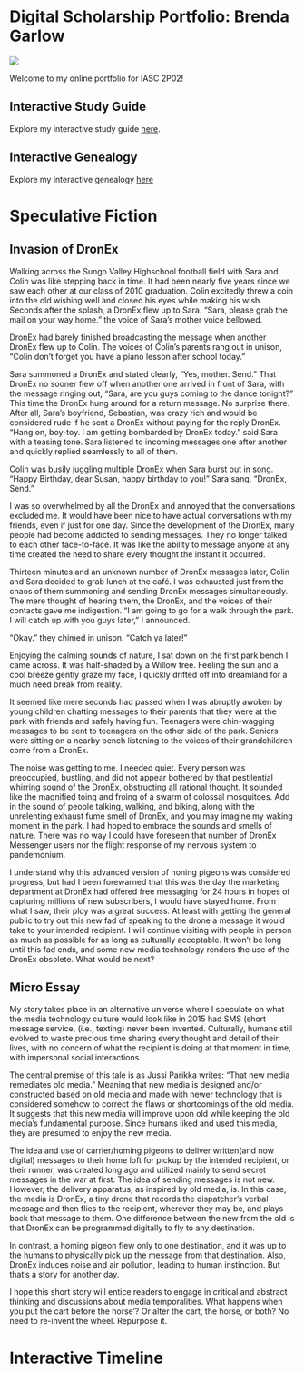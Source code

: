 # Digital Scholarship Portfolio: Brenda Garlow

![]("https://github.com/bg14ff/IASC-2P02/blob/d6c49661aed05acad1180da35a8b829bd2c27a73/head%20shot.png")

Welcome to my online portfolio for IASC 2P02!

## Interactive Study Guide

Explore my interactive study guide [here](2P02InteractiveStudyGuide.html).

## Interactive Genealogy

Explore my interactive genealogy [here](2P02InteractiveGenealogy.html)

# Speculative Fiction

## Invasion of DronEx

Walking across the Sungo Valley Highschool football field with Sara and Colin was like stepping back in time. It had been nearly five years since we saw each other at our class of 2010 graduation.  Colin excitedly threw a coin into the old wishing well and closed his eyes while making his wish. Seconds after the splash, a DronEx flew up to Sara. “Sara, please grab the mail on your way home.” the voice of Sara’s mother voice bellowed.

DronEx had barely finished broadcasting the message when another DronEx flew up to Colin. The voices of Colin’s parents rang out in unison, “Colin don’t forget you have a piano lesson after school today.” 

Sara summoned a DronEx and stated clearly, “Yes, mother. Send.” 
That DronEx no sooner flew off when another one arrived in front of Sara, with the message ringing out, “Sara, are you guys coming to the dance tonight?” This time the DronEx hung around for a return message. No surprise there. After all, Sara’s boyfriend, Sebastian, was crazy rich and would be considered rude if he sent a DronEx without paying for the reply DronEx. “Hang on, boy-toy. I am getting bombarded by DronEx today.” said Sara with a teasing tone. Sara listened to incoming messages one after another and quickly replied seamlessly to all of them.

Colin was busily juggling multiple DronEx when Sara burst out in song. “Happy Birthday, dear Susan, happy birthday to you!” Sara sang. “DronEx, Send.” 

I was so overwhelmed by all the DronEx and annoyed that the conversations excluded me. It would have been nice to have actual conversations with my friends, even if just for one day. Since the development of the DronEx, many people had become addicted to sending messages. They no longer talked to each other face-to-face. It was like the ability to message anyone at any time created the need to share every thought the instant it occurred. 

Thirteen minutes and an unknown number of DronEx messages later, Colin and Sara decided to grab lunch at the café. I was exhausted just from the chaos of them summoning and sending DronEx messages simultaneously. The mere thought of hearing them, the DronEx, and the voices of their contacts gave me indigestion. 
“I am going to go for a walk through the park. I will catch up with you guys later,” I announced. 

“Okay.” they chimed in unison. “Catch ya later!”

Enjoying the calming sounds of nature, I sat down on the first park bench I came across. It was half-shaded by a Willow tree. Feeling the sun and a cool breeze gently graze my face, I quickly drifted off into dreamland for a much need break from reality. 

It seemed like mere seconds had passed when I was abruptly awoken by young children chatting messages to their parents that they were at the park with friends and safely having fun. Teenagers were chin-wagging messages to be sent to teenagers on the other side of the park. Seniors were sitting on a nearby bench listening to the voices of their grandchildren come from a DronEx.

The noise was getting to me. I needed quiet. Every person was preoccupied, bustling, and did not appear bothered by that pestilential whirring sound of the DronEx, obstructing all rational thought. It sounded like the magnified toing and froing of a swarm of colossal mosquitoes. Add in the sound of people talking, walking, and biking, along with the unrelenting exhaust fume smell of DronEx, and you may imagine my waking moment in the park. I had hoped to embrace the sounds and smells of nature. There was no way I could have foreseen that number of DronEx Messenger users nor the flight response of my nervous system to pandemonium.

I understand why this advanced version of honing pigeons was considered progress, but had I been forewarned that this was the day the marketing department at DronEx had offered free messaging for 24 hours in hopes of capturing millions of new subscribers, I would have stayed home. From what I saw, their ploy was a great success. At least with getting the general public to try out this new fad of speaking to the drone a message it would take to your intended recipient. I will continue visiting with people in person as much as possible for as long as culturally acceptable. It won’t be long until this fad ends, and some new media technology renders the use of the DronEx obsolete. What would be next? 



## Micro Essay

My story takes place in an alternative universe where I speculate on what the media technology culture would look like in 2015 had SMS (short message service, (i.e., texting) never been invented. Culturally, humans still evolved to waste precious time sharing every thought and detail of their lives, with no concern of what the recipient is doing at that moment in time, with impersonal social interactions.

The central premise of this tale is as Jussi Parikka writes: “That new media remediates old media.” Meaning that new media is designed and/or constructed based on old media and made with newer technology that is considered somehow to correct the flaws or shortcomings of the old media. It suggests that this new media will improve upon old while keeping the old media’s fundamental purpose.  Since humans liked and used this media, they are presumed to enjoy the new media.

The idea and use of carrier/homing pigeons to deliver written(and now digital) messages to their home loft for pickup by the intended recipient, or their runner, was created long ago and utilized mainly to send secret messages in the war at first. The idea of sending messages is not new. However, the delivery apparatus, as inspired by old media, is. In this case, the media is DronEx, a tiny drone that records the dispatcher’s verbal message and then flies to the recipient, wherever they may be, and plays back that message to them. One difference between the new from the old is that DronEx can be programmed digitally to fly to any destination.

In contrast, a homing pigeon flew only to one destination, and it was up to the humans to physically pick up the message from that destination. Also, DronEx induces noise and air pollution, leading to human instinction. But that’s a story for another day.  

I hope this short story will entice readers to engage in critical and abstract thinking and discussions about media temporalities. What happens when you put the cart before the horse’? Or alter the cart, the horse, or both? No need to re-invent the wheel. Repurpose it.


# Interactive Timeline

